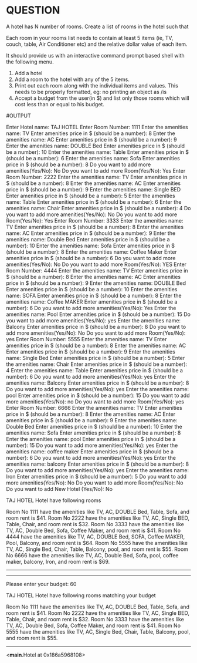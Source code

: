 # QUESTION
A hotel has N number of rooms. Create a list of rooms in the hotel such that

Each room in your rooms list needs to contain at least 5 items (ie, TV, couch, table, Air Conditioner etc) and the relative dollar value of each item.

It should provide us with an interactive command prompt based shell with the following menu.

1. Add a hotel
2. Add a room to the hotel with any of the 5 items.
3. Print out each room along with the individual items and values. This needs to be properly formatted, eg: no printing an object as /is
4. Accept a budget from the user(in $) and list only those rooms which will cost less than or equal to his budget.



#OUTPUT

Enter Hotel name: TAJ HOTEL
Enter Room Number: 1111
Enter the amenities name: TV
Enter amenities price in $ (should be a number): 8
Enter the amenities name: AC
Enter amenities price in $ (should be a number): 9
Enter the amenities name: DOUBLE Bed
Enter amenities price in $ (should be a number): 10
Enter the amenities name: Table
Enter amenities price in $ (should be a number): 6
Enter the amenities name: Sofa
Enter amenities price in $ (should be a number): 8
Do you want to add more amenities(Yes/No): No
Do you want to add more Room(Yes/No): Yes
Enter Room Number: 2222
Enter the amenities name: TV
Enter amenities price in $ (should be a number): 8
Enter the amenities name: AC
Enter amenities price in $ (should be a number): 9
Enter the amenities name: Single BED
Enter amenities price in $ (should be a number): 5
Enter the amenities name: Table
Enter amenities price in $ (should be a number): 6
Enter the amenities name: Chair
Enter amenities price in $ (should be a number): 4
Do you want to add more amenities(Yes/No): No
Do you want to add more Room(Yes/No): Yes
Enter Room Number: 3333
Enter the amenities name: TV
Enter amenities price in $ (should be a number): 8
Enter the amenities name: AC
Enter amenities price in $ (should be a number): 9
Enter the amenities name: Double Bed
Enter amenities price in $ (should be a number): 10
Enter the amenities name: Sofa
Enter amenities price in $ (should be a number): 8
Enter the amenities name: Coffee Maker
Enter amenities price in $ (should be a number): 6
Do you want to add more amenities(Yes/No): No
Do you want to add more Room(Yes/No): YES
Enter Room Number: 4444
Enter the amenities name: TV
Enter amenities price in $ (should be a number): 8
Enter the amenities name: AC
Enter amenities price in $ (should be a number): 9
Enter the amenities name: DOUBLE Bed
Enter amenities price in $ (should be a number): 10
Enter the amenities name: SOFA
Enter amenities price in $ (should be a number): 8
Enter the amenities name: Coffee MAKER
Enter amenities price in $ (should be a number): 6
Do you want to add more amenities(Yes/No): Yes
Enter the amenities name: Pool
Enter amenities price in $ (should be a number): 15
Do you want to add more amenities(Yes/No): yes
Enter the amenities name: Balcony
Enter amenities price in $ (should be a number): 8
Do you want to add more amenities(Yes/No): No
Do you want to add more Room(Yes/No): yes
Enter Room Number: 5555
Enter the amenities name: TV
Enter amenities price in $ (should be a number): 8
Enter the amenities name: AC
Enter amenities price in $ (should be a number): 9
Enter the amenities name: Single Bed
Enter amenities price in $ (should be a number): 5
Enter the amenities name: Chair
Enter amenities price in $ (should be a number): 4
Enter the amenities name: Table
Enter amenities price in $ (should be a number): 6
Do you want to add more amenities(Yes/No): yes
Enter the amenities name: Balcony
Enter amenities price in $ (should be a number): 8
Do you want to add more amenities(Yes/No): yes
Enter the amenities name: pool
Enter amenities price in $ (should be a number): 15
Do you want to add more amenities(Yes/No): no
Do you want to add more Room(Yes/No): yes
Enter Room Number: 6666
Enter the amenities name: TV
Enter amenities price in $ (should be a number): 8
Enter the amenities name: AC
Enter amenities price in $ (should be a number): 9
Enter the amenities name: Double Bed
Enter amenities price in $ (should be a number): 10
Enter the amenities name: Sofa
Enter amenities price in $ (should be a number): 8
Enter the amenities name: pool
Enter amenities price in $ (should be a number): 15
Do you want to add more amenities(Yes/No): yes
Enter the amenities name: coffee maker
Enter amenities price in $ (should be a number): 6
Do you want to add more amenities(Yes/No): yes
Enter the amenities name: balcony
Enter amenities price in $ (should be a number): 8
Do you want to add more amenities(Yes/No): yes
Enter the amenities name: Iron
Enter amenities price in $ (should be a number): 5
Do you want to add more amenities(Yes/No): No
Do you want to add more Room(Yes/No): No
Do you want to add New Hotel (Yes/No): No



TAJ HOTEL Hotel have following rooms

Room No 1111 have the amenities like TV, AC, DOUBLE Bed, Table, Sofa, and room rent is $41.
Room No 2222 have the amenities like TV, AC, Single BED, Table, Chair, and room rent is $32.
Room No 3333 have the amenities like TV, AC, Double Bed, Sofa, Coffee Maker, and room rent is $41.
Room No 4444 have the amenities like TV, AC, DOUBLE Bed, SOFA, Coffee MAKER, Pool, Balcony, and room rent is $64.
Room No 5555 have the amenities like TV, AC, Single Bed, Chair, Table, Balcony, pool, and room rent is $55.
Room No 6666 have the amenities like TV, AC, Double Bed, Sofa, pool, coffee maker, balcony, Iron, and room rent is $69.

***********************************************************


***********************************************************

Please enter your budget: 60



TAJ HOTEL Hotel have following rooms matching your budget

Room No 1111 have the amenities like TV, AC, DOUBLE Bed, Table, Sofa, and room rent is $41.
Room No 2222 have the amenities like TV, AC, Single BED, Table, Chair, and room rent is $32.
Room No 3333 have the amenities like TV, AC, Double Bed, Sofa, Coffee Maker, and room rent is $41.
Room No 5555 have the amenities like TV, AC, Single Bed, Chair, Table, Balcony, pool, and room rent is $55.

***********************************************************

<__main__.Hotel at 0x186a5968108>
